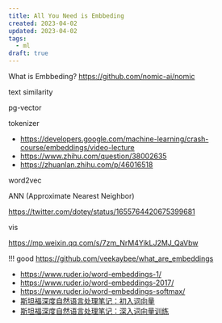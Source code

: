 ```yaml
---
title: All You Need is Embbeding
created: 2023-04-02
updated: 2023-04-02
tags:
  - ml
draft: true
---
```


What is Embbeding? https://github.com/nomic-ai/nomic

text similarity

pg-vector

tokenizer

- https://developers.google.com/machine-learning/crash-course/embeddings/video-lecture
- https://www.zhihu.com/question/38002635
- https://zhuanlan.zhihu.com/p/46016518

word2vec

ANN (Approximate Nearest Neighbor)

https://twitter.com/dotey/status/1655764420675399681

vis

<https://mp.weixin.qq.com/s/7zm_NrM4YikLJ2MJ_QaVbw>

!!! good <https://github.com/veekaybee/what_are_embeddings>

- https://www.ruder.io/word-embeddings-1/
- https://www.ruder.io/word-embeddings-2017/
- https://www.ruder.io/word-embeddings-softmax/
- [斯坦福深度自然语言处理笔记：初入词向量](https://mp.weixin.qq.com/s/4h2NaFY_lTA6RjEGKLI9-w)
- [斯坦福深度自然语言处理笔记：深入词向量训练](https://mp.weixin.qq.com/s/uFug131YoCknoOb6Vfqieg)
